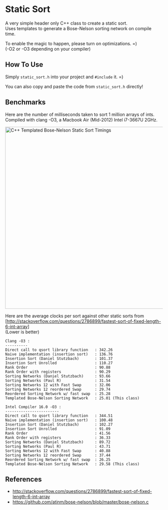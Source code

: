 Static Sort 
===========

A very simple header only C++ class to create a static sort.   
Uses templates to generate a Bose-Nelson sorting network on compile time.  

To enable the magic to happen, please turn on optimizations. =)  
(-O2 or -O3 depending on your compiler)

How To Use
----------

Simply `static_sort.h` into your project and `#include` it. =)  

You can also copy and paste the code from `static_sort.h` directly!   

Benchmarks
----------

Here are the number of milliseconds taken to sort 1 million arrays of ints.  
Compiled with clang -O3, a Macbook Air (Mid-2012) Intel i7-3667U 2GHz.

<img src="https://raw.githubusercontent.com/webby1111/Static-Sort/master/timings.png" alt="C++ Templated Bose-Nelson Static Sort Timings" style="width: 580px;"/>

Here are the average clocks per sort against other static sorts from   
[http://stackoverflow.com/questions/2786899/fastest-sort-of-fixed-length-6-int-array]   
(Lower is better)  

	Clang -O3 :
	----------
	Direct call to qsort library function   : 342.26
	Naive implementation (insertion sort)   : 136.76
	Insertion Sort (Daniel Stutzbach)       : 101.37
	Insertion Sort Unrolled                 : 110.27
	Rank Order                              : 90.88
	Rank Order with registers               : 90.29
	Sorting Networks (Daniel Stutzbach)     : 93.66
	Sorting Networks (Paul R)               : 31.54
	Sorting Networks 12 with Fast Swap      : 32.06
	Sorting Networks 12 reordered Swap      : 29.74
	Reordered Sorting Network w/ fast swap  : 25.28
	Templated Bose-Nelson Sorting Network   : 25.01 (This class)
	
	Intel Compiler 16.0 -O3 :
	------------------------
	Direct call to qsort library function   : 344.51
	Naive implementation (insertion sort)   : 100.48
	Insertion Sort (Daniel Stutzbach)       : 102.27
	Insertion Sort Unrolled                 : 91.09
	Rank Order                              : 41.56
	Rank Order with registers               : 36.33
	Sorting Networks (Daniel Stutzbach)     : 89.72
	Sorting Networks (Paul R)               : 43.71
	Sorting Networks 12 with Fast Swap      : 40.88
	Sorting Networks 12 reordered Swap      : 37.44
	Reordered Sorting Network w/ fast swap  : 26.25
	Templated Bose-Nelson Sorting Network   : 29.58 (This class)

References
----------

- http://stackoverflow.com/questions/2786899/fastest-sort-of-fixed-length-6-int-array
- https://github.com/atinm/bose-nelson/blob/master/bose-nelson.c
